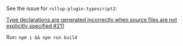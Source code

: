 
See the issue for `rollup-plugin-typescript2`:

[Type declarations are generated incorrectly when source files are not explicitly specified #211](https://github.com/ezolenko/rollup-plugin-typescript2/issues/211)

Run: `npm i && npm run build`

